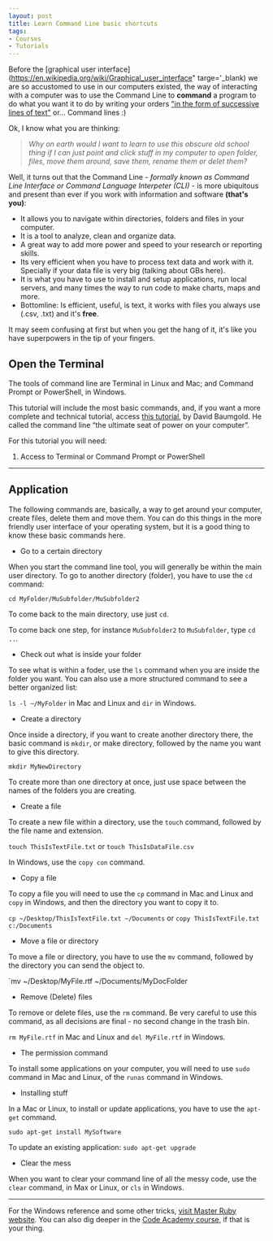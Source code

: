 ```yaml
---
layout: post
title: Learn Command Line basic shortcuts
tags:
- Courses
- Tutorials
---
```


Before the [graphical user interface](https://en.wikipedia.org/wiki/Graphical_user_interface" targe='_blank) we are so accustomed to use in our computers existed, the way of interacting with a computer was to use the Command Line to **command** a program to do what you want it to do by writing your orders <a href="https://en.wikipedia.org/wiki/Command-line_interface" target="_blank">"in the form of successive lines of text"</a> or... Command lines :) 

Ok, I know what you are thinking: 

> *Why on earth would I want to learn to use this obscure old school thing if I can just point and click stuff in my computer to open folder, files, move them around, save them, rename them or delet them?* 

Well, it turns out that the Command Line - *formally known as Command Line Interface or Command Language Interpeter (CLI)* - is more ubiquitous and present than ever if you work with information and software **(that's you)**:
- It allows you to navigate within directories, folders and files in your computer.
- It is a tool to analyze, clean and organize data.
- A great way to add more power and speed to your research or reporting skills. 
- Its very efficient when you have to process text data and work with it. Specially if your data file is very big (talking about GBs here).
- It is what you have to use to install and setup applications, run local servers, and many times the way to run code to make charts, maps and more.
- Bottomline: Is efficient, useful, is text, it works with files you always use (.csv, .txt) and it's **free**. 

It may seem confusing at first but when you get the hang of it, it's like you have superpowers in the tip of your fingers. 

## Open the Terminal

The tools of command line are Terminal in Linux and Mac; and Command Prompt or PowerShell, in Windows.  

This tutorial will include the most basic commands, and, if you want a more complete and technical tutorial, access [this tutorial](https://www.davidbaumgold.com/tutorials/command-line/), by David Baumgold. He called the command line “the ultimate seat of power on your computer”. 

For this tutorial you will need: 

1. Access to Terminal or Command Prompt or PowerShell

___

## Application

The following commands are, basically, a way to get around your computer, create files, delete them and move them. You can do this things in the more friendly user interface of your operating system, but it is a good thing to know these basic commands here. 

* Go to a certain directory

When you start the command line tool, you will generally be within the main user directory. To go to another directory (folder), you have to use the `cd` command:

`cd MyFolder/MuSubfolder/MuSubfolder2`

To come back to the main directory, use just `cd`.

To come back one step, for instance `MuSubfolder2` to `MuSubfolder`, type `cd ..`.

* Check out what is inside your folder

To see what is within a foder, use the `ls` command when you are inside the folder you want. You can also use a more structured command to see a better organized list:

`ls -l ~/MyFolder` in Mac and Linux and `dir` in Windows. 

* Create a directory

Once inside a directory, if you want to create another directory there, the basic command is `mkdir`, or make directory, followed by the name you want to give this directory. 

`mkdir MyNewDirectory`

To create more than one directory at once, just use space between the names of the folders you are creating.

* Create a file

To create a new file within a directory, use the `touch` command, followed by the file name and extension.

`touch ThisIsTextFile.txt` or `touch ThisIsDataFile.csv`

In Windows, use the `copy con` command. 

* Copy a file

To copy a file you will need to use the `cp` command in Mac and Linux and `copy` in Windows, and then the directory you want to copy it to.

`cp ~/Desktop/ThisIsTextFile.txt ~/Documents` or `copy ThisIsTextFile.txt c:/Documents`

* Move a file or directory

To move a file or directory, you have to use the `mv` command, followed by the directory you can send the object to.

`mv ~/Desktop/MyFile.rtf ~/Documents/MyDocFolder

* Remove (Delete) files

To remove or delete files, use the `rm` command. Be very careful to use this command, as all decisions are final - no second change in the trash bin. 

`rm MyFile.rtf` in Mac and Linux and `del MyFile.rtf` in Windows.

* The permission command

To install some applications on your computer, you will need to use `sudo` command in Mac and Linux, of the `runas` command in Windows. 

* Installing stuff

In a Mac or Linux, to install or update applications, you have to use the `apt-get` command.

`sudo apt-get install MySoftware`

To update an existing application: `sudo apt-get upgrade`

* Clear the mess

When you want to clear your command line of all the messy code, use the `clear` command, in Max or Linux, or `cls` in Windows. 

___

For the Windows reference and some other tricks, [visit Master Ruby website](https://masteruby.github.io/productivity-booster/2014/03/26/top-ten-commands-in-terminal-you-will-use-everyday.html#.V1Osi5MrLdT). You can also dig deeper in the [Code Academy course](https://www.codecademy.com/learn/learn-the-command-line), if that is your thing.
